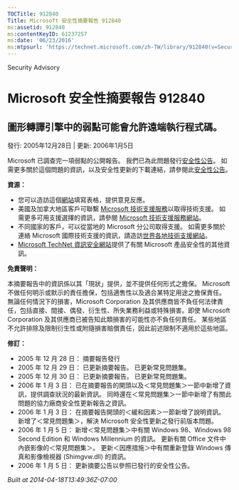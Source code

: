 ```yaml
---
TOCTitle: 912840
Title: Microsoft 安全性摘要報告 912840
ms:assetid: 912840
ms:contentKeyID: 61237257
ms:date: '06/23/2016'
ms:mtpsurl: 'https://technet.microsoft.com/zh-TW/library/912840(v=Security.10)'
---
```


Security Advisory

Microsoft 安全性摘要報告 912840
===============================

圖形轉譯引擎中的弱點可能會允許遠端執行程式碼。
----------------------------------------------

發行: 2005年12月28日 | 更新: 2006年1月5日

Microsoft 已調查完一項弱點的公開報告。 我們已為此問題發行[安全性公告](http://www.microsoft.com/taiwan/security/bulletin/ms06-001.mspx)。 如需更多關於這個問題的資訊，以及安全性更新的下載連結，請參閱此[安全性公告](http://www.microsoft.com/taiwan/security/bulletin/ms06-001.mspx)。

**資源：**

-   您可以造訪這個[網站](https://support.microsoft.com/common/survey.aspx?scid=sw;en;1257&amp;showpage=1&amp;ws=technet&amp;sd=tech)填寫表格，提供意見反應。
-   美國及加拿大地區客戶可聯繫 [Microsoft 技術支援服務](http://go.microsoft.com/fwlink/?linkid=21131)以取得技術支援。 如需更多可用支援選擇的資訊，請參閱 [Microsoft 技術支援服務網站](http://support.microsoft.com/)。
-   不同國家的客戶，可以從當地的 Microsoft 分公司取得支援。 如需更多關於連絡 Microsoft 國際技術支援的資訊，請造訪[世界各地技術支援網站](http://go.microsoft.com/fwlink/?linkid=21155)。
-   [Microsoft TechNet 資訊安全網站](http://www.microsoft.com/taiwan/technet/security/)提供了有關 Microsoft 產品安全性的其他資訊。

**免責聲明：**

本摘要報告中的資訊係以其「現狀」提供，並不提供任何形式之擔保。 Microsoft 不做任何明示或默示的責任擔保，包括適售性以及適合某特定用途之擔保責任。 無論任何情況下的損害，Microsoft Corporation 及其供應商皆不負任何法律責任，包括直接、間接、偶發、衍生性、所失業務利益或特殊損害。即使 Microsoft Corporation 及其供應商已被告知此類損害的可能性亦不負任何責任。 某些地區不允許排除及限制衍生性或附隨損害賠償責任，因此前述限制不適用於這些地區。

**修訂：**

-   2005 年 12 月 28 日： 摘要報告發行
-   2005 年 12 月 29 日： 已更新摘要報告。 已更新常見問題集。
-   2005 年 12 月 30 日： 已更新摘要報告。 已更新常見問題集。
-   2006 年 1 月 3 日： 已在摘要報告的開頭以及＜常見問題集＞一節中新增了資訊，提供調查狀況的最新資訊。 同時還在＜常見問題集＞一節中新增了有關此問題的協力廠商安全性更新報告之資訊。
-   2006 年 1 月 3 日： 在摘要報告開頭的＜緩和因素＞一節新增了說明資訊。 新增了＜常見問題集＞，解決 Microsoft 安全性更新之發行前版本問題。
-   2006 年 1 月 5 日： 新增＜常見問題集＞中有關 Windows 98、Windows 98 Second Edition 和 Windows Millennium 的資訊。 更新有關 Office 文件中內嵌影像的＜常見問題集＞。 更新＜因應措施＞中有關重新登錄 Windows 傳真和影像檢視器 (Shimgvw.dll) 的資訊。
-   2006 年 1 月 5 日： 更新摘要公告以參照已發行的安全性公告。

*Built at 2014-04-18T13:49:36Z-07:00*
